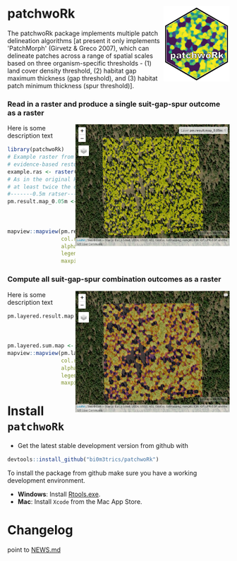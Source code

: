 
patchwoRk <img src="hexsticker/patchwork.png" align="right" width="150"/>
======================================================================================================
The patchwoRk package implements multiple patch delineation algorithms [at present it only implements 'PatchMorph' (Girvetz & Greco 2007), which can delineate patches across a range of spatial scales based on three organism-specific thresholds - (1) land cover density threshold, (2) habitat gap maximum thickness (gap threshold), and (3) habitat patch minimum thickness (spur threshold)].

### Read in a raster and produce a single suit-gap-spur outcome as a raster

<img src="images/single.png" align="right" width="350"/>

Here is some description text

```r
library(patchwoRk)
# Example raster from Flagstaff (FUWI LEARN - 1.5-3 
# evidence-based restoration)
example.ras <- raster("./tifs/ClippedFUWI_1.5-3.tif")
# As in the original PatchMorph, the gap and spur values must be
# at least twice the cellsize
#-------0.5m ratser------------------------------
pm.result.map_0.05m <- patchMorph(data_in = example.ras, 
                                  suitThresh = 1,
                                  gapThresh = 4, 
                                  spurThresh = 4)
mapview::mapview(pm.result.map_0.05m, 
                 col.regions=c("yellow", "transparent"), 
                 alpha=0.5, na.color = "transparent", 
                 legend = FALSE, 
                 maxpixels=1000000)
```

### Compute all suit-gap-spur combination outcomes as a raster

<img src="images/multi.png" align="right" width="350"/>

Here is some description text

```r
pm.layered.result.map <- patchMorph(data_in = example.ras, 
                                    suitVals = c(0, 1, 2),
                                    gapVals = c(4, 20, 9), 
                                    spurVals = c(4, 20, 9))
pm.layered.sum.map <- patchMorphSummary(pm.layered.result.map)
mapview::mapview(pm.layered.sum.map, 
                 col.regions=c("red", "transparent"), 
                 alpha=0.5, na.color = "transparent", 
                 legend = FALSE, 
                 maxpixels=1000000)
```

# Install `patchwoRk`
* Get the latest stable development version from github with
```r
devtools::install_github("bi0m3trics/patchwoRk")
```
To install the package from github make sure you have a working development environment.
* **Windows**: Install [Rtools.exe](https://cran.r-project.org/bin/windows/Rtools/).  
* **Mac**: Install `Xcode` from the Mac App Store.

# Changelog
point to <a href="https://github.com/bi0m3trics/patchwoRk/blob/master/NEWS.md">NEWS.md</a>
